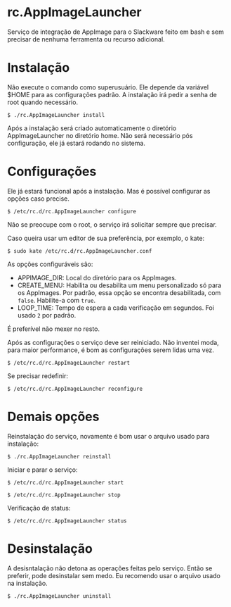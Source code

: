 # rc.AppImageLauncher

Serviço de integração de AppImage para o Slackware feito em bash e sem precisar de nenhuma  ferramenta ou recurso adicional.

# Instalação

Não execute o comando como superusuário. Ele depende da variável $HOME para as configurações padrão. A instalação irá pedir a senha de root quando necessário.

`$ ./rc.AppImageLauncher install`

Após a instalação será criado automaticamente o diretório AppImageLauncher no diretório home. Não será necessário pós configuração, ele já estará rodando no sistema.

# Configurações

Ele já estará funcional após a instalação. Mas é possível configurar as opções caso precise. 

`$ /etc/rc.d/rc.AppImageLauncher configure`

Não se preocupe com o root, o serviço irá solicitar sempre que precisar.

Caso queira usar um editor de sua preferência, por exemplo, o kate:

`$ sudo kate /etc/rc.d/rc.AppImageLauncher.conf`

As opções configuráveis são:

- APPIMAGE_DIR: Local do diretório para os AppImages.
- CREATE_MENU: Habilita ou desabilita um menu personalizado só para os AppImages. Por padrão, essa opção se encontra desabilitada, com `false`. Habilite-a com `true`.  
- LOOP_TIME: Tempo de espera a cada verificação em segundos. Foi usado `2` por padrão.

É preferível não mexer no resto.

Após as configurações o serviço deve ser reiniciado. Não inventei moda, para maior performance, é bom as configurações serem lidas uma vez.

`$ /etc/rc.d/rc.AppImageLauncher restart`

Se precisar redefinir:

`$ /etc/rc.d/rc.AppImageLauncher reconfigure`

# Demais opções

Reinstalação do serviço, novamente é bom usar o arquivo usado para instalação:

`$ ./rc.AppImageLauncher reinstall`

Iniciar e parar o serviço:

`$ /etc/rc.d/rc.AppImageLauncher start`

`$ /etc/rc.d/rc.AppImageLauncher stop`

Verificação de status:

`$ /etc/rc.d/rc.AppImageLauncher status`

# Desinstalação

A desisntalação não detona as operações feitas pelo serviço. Então se preferir, pode desinstalar sem medo. Eu recomendo usar o arquivo usado na instalação.

`$ ./rc.AppImageLauncher uninstall`
